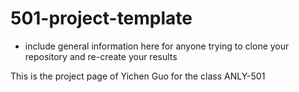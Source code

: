 # 501-project-template
* include general information here for anyone trying to clone your repository and re-create your results

This is the project page of Yichen Guo for the class ANLY-501
